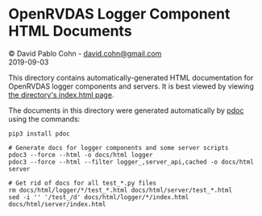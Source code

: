 # OpenRVDAS Logger Component HTML Documents
© David Pablo Cohn - david.cohn@gmail.com  
2019-09-03

This directory contains automatically-generated HTML documentation for OpenRVDAS logger components and servers.  It is best viewed by viewing [the directory's index.html page](https://htmlpreview.github.io/?https://github.com/davidpablocohn/openrvdas/blob/master/docs/html/index.html).

The documents in this directory were generated automatically by [pdoc](https://pdoc3.github.io/pdoc/) using the commands:

```
pip3 install pdoc

# Generate docs for logger components and some server scripts
pdoc3 --force --html -o docs/html logger
pdoc3 --force --html --filter logger_,server_api,cached -o docs/html server

# Get rid of docs for all test_*.py files
rm docs/html/logger/*/test_*.html docs/html/server/test_*.html
sed -i '' '/test_/d' docs/html/logger/*/index.html docs/html/server/index.html
```
